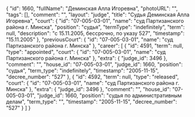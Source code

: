 {
    "id": 1660,
    "fullName": "Деминская Алла Игоревна",
    "photoURL": "",
    "tags": [],
    "comment": "",
    "layout": "judge",
    "title": "Судья Деминская Алла Игоревна",
    "court": {
        "id": "07-005-03-01",
        "name": "суд Партизанского района г. Минска",
        "position": "судья",
        "termType": "indefinitely",
        "term": null,
        "description": "c 15.11.2005, бессрочно, по указу 527",
        "timestamp": "15.11.2005"
    },
    "previousCourt": {
        "id": "07-005-03-01",
        "name": "суд Партизанского района г. Минска"
    },
    "career": [
        {
            "id": 4591,
            "term": null,
            "type": "appointed",
            "court": {
                "id": "07-005-03-01",
                "name": "суд Партизанского района г. Минска"
            },
            "extra": {
                "judge_id": 3496
            },
            "comment": "",
            "house_id": "07-005-03-01",
            "judge_id": 1660,
            "position": "судья",
            "term_type": "indefinitely",
            "timestamp": "2005-11-15",
            "decree_number": "527"
        },
        {
            "id": 4592,
            "term": null,
            "type": "released",
            "court": {
                "id": "07-005-03-01",
                "name": "суд Партизанского района г. Минска"
            },
            "extra": {
                "judge_id": 3496
            },
            "comment": "",
            "house_id": "07-005-03-01",
            "judge_id": 1660,
            "position": "судья по административным делам",
            "term_type": "",
            "timestamp": "2005-11-15",
            "decree_number": "527"
        }
    ]
}